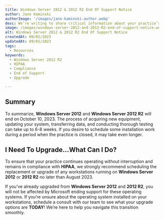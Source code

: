 ```yaml
---
title: Windows Server 2012 & 2012 R2 End Of Support Notice
author: Jane Kaminski
authorImage: '/images/jane-kaminski-author.webp'
desc: We’re writing to share critical information about your practice’s ongoing compliance with HIPAA requirements for practices still using Windows 2012 and 2012 R2.
image: /images/windows-server-2012-and-2012-R2-end-of-support-notice.webp
alt: Windows Server 2012 & 2012 R2 End Of Support Notice
createdAt: 09/01/2023
updatedAt: 09/01/2023
tags:
  - Resources
keywords:
  - Windows Server 2012 R2
  - HIPAA
  - Compliance
  - End of Support
  - Upgrade

---
```


## Summary

To summarize, **Windows Server 2012** and **Windows Server 2012 R2** will end on October 10, 2023. The process of acquiring new equipment, updating your system, transferring data, and conducting thorough testing can take up to 6-8 weeks. If you desire to schedule some installation work during a period when the practice is closed, it may take even longer.

## I Need To Upgrade…What Can I Do?

To ensure that your practice continues operating without interruption and remains in compliance with **HIPAA**, we strongly recommend scheduling the replacement or upgrade of any workstations running on **Windows Server 2012** or **2012 R2** no later than August 2023.

If you’ve already upgraded from **Windows Server 2012** and **2012 R2**, you will not be affected by Microsoft ending support for these operating systems. If you’re unsure about the operating system installed on your workstations, schedule a consult with our team to see what your upgrade options are **TODAY**! We’re here to help you navigate this transition smoothly.
